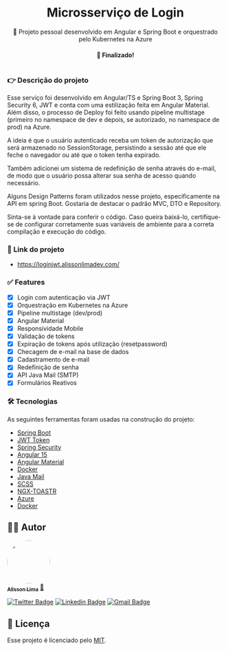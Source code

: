 <h1 align="center">Microsserviço de Login </h1>
<p align="center">🚀 Projeto pessoal desenvolvido em Angular e Spring Boot e orquestrado pelo Kubernetes na Azure</p>

<h4 align="center"> 
	 🐛 Finalizado!
</h4>

#
### 👉  Descrição do projeto

<p> Esse serviço foi desenvolvido em Angular/TS e Spring Boot 3, Spring Security 6, JWT e conta com uma estilização feita em Angular Material. Além disso, o processo de Deploy foi feito usando pipeline multistage (primeiro no namespace de dev e depois, se autorizado, no namespace de prod) na Azure.
 </p>
<p>A ideia é que o usuário autenticado receba um token de autorização que será armazenado no SessionStorage, persistindo a sessão até que ele feche o navegador ou até que o token tenha expirado.
</p>
<p> Também adicionei um sistema de redefinição de senha através do e-mail, de modo que o usuário possa alterar sua senha de acesso quando necessário.</p>

<p> Alguns Design Patterns foram utilizados nesse projeto, especificamente na API em spring Boot. Gostaria de destacar o padrão MVC, DTO e Repository.</p>

<p> Sinta-se à vontade para conferir o código. Caso queira baixá-lo, certifique-se de configurar corretamente suas variáveis de ambiente para a correta compilação e execução do código. </p>

### 🎁 Link do projeto

- https://loginjwt.alissonlimadev.com/
  
### ✅ Features

- [x] Login com autenticação via JWT
- [x] Orquestração em Kubernetes na Azure
- [x] Pipeline multistage (dev/prod)
- [x] Angular Material
- [x] Responsividade Mobile
- [x] Validação de tokens
- [x] Expiração de tokens após utilização (resetpassword)
- [x] Checagem de e-mail na base de dados
- [x] Cadastramento de e-mail
- [x] Redefinição de senha
- [x] API Java Mail (SMTP)
- [x] Formulários Reativos

### 🛠 Tecnologias

As seguintes ferramentas foram usadas na construção do projeto:

- [Spring Boot](https://spring.io/projects/spring-boot)
- [JWT Token](https://jwt.io/)
- [Spring Security](https://spring.io/projects/spring-security)
- [Angular 15](https://angular.io/)
- [Angular Material](https://material.angular.io/)
- [Docker](https://rxjs.dev/)
- [Java Mail](https://www.oracle.com/java/technologies/javamail-api.html)
- [SCSS](https://sass-lang.com/)
- [NGX-TOASTR](https://www.npmjs.com/package/ngx-toastr)
- [Azure](https://azure.com/)
- [Docker](https://hub.docker.com/)

## 👨‍🎓 Autor

<a href="https://github.com/alissonlimabr">
 <img style="border-radius: 50%;" src="https://avatars.githubusercontent.com/u/101370736?s=400&u=00839cadc5eaa54e04b68f6efbc1582eedf4e080&v=4" width="100px;" alt=""/>
 <br />
 <sub><b>Alisson Lima</b></sub></a> <a href="https://github.com/alissonlimabr" title="GitHub">🚀</a>
 <br />

[![Twitter Badge](https://img.shields.io/badge/-@amlxd5-1ca0f1?style=flat-square&labelColor=1ca0f1&logo=twitter&logoColor=white&link=https://twitter.com/amlxd5)](https://twitter.com/amlxd5) [![Linkedin Badge](https://img.shields.io/badge/-Alisson-blue?style=flat-square&logo=Linkedin&logoColor=white&link=https://www.linkedin.com/in/alisson-ml/)](https://www.linkedin.com/in/alisson-ml/) 
[![Gmail Badge](https://img.shields.io/badge/-amlxd5@gmail.com-c14438?style=flat-square&logo=Gmail&logoColor=white&link=mailto:amlxd5@gmail.com)](mailto:amlxd5@gmail.com)

## 📝 Licença

Esse projeto é licenciado pelo [MIT](./LICENSE).
